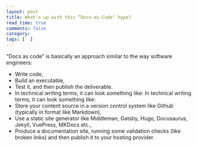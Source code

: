 ```yaml
---
layout: post
title: What's up with this “Docs-as-Code" hype? 
read_time: true  
comments: false
category: 
tags: [  ]
---
```


"Docs as code” is basically an approach similar to the way software engineers:

- Write code,
- Build an executable,
- Test it, and then publish the deliverable.
- In technical writing terms, it can look something like:
In technical writing terms, it can look something like:
- Store your content source in a version control system like Github (typically in format like Markdown),
- Use a static site generator like Middleman, Gatsby, Hugo, Docusaurus, Jekyll, VuePress, MKDocs etc.,
- Produce a documentation site, running some validation checks (like broken links) and then publish it to your hosting provider.
